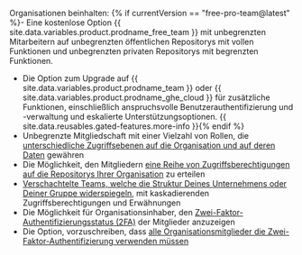 Organisationen beinhalten:
{% if currentVersion == "free-pro-team@latest" %}- Eine kostenlose Option {{ site.data.variables.product.prodname_free_team }} mit unbegrenzten Mitarbeitern auf unbegrenzten öffentlichen Repositorys mit vollen Funktionen und unbegrenzten privaten Repositorys mit begrenzten Funktionen.
- Die Option zum Upgrade auf {{ site.data.variables.product.prodname_team }} oder {{ site.data.variables.product.prodname_ghe_cloud }} für zusätzliche Funktionen, einschließlich anspruchsvolle Benutzerauthentifizierung und -verwaltung und eskalierte Unterstützungsoptionen. {{ site.data.reusables.gated-features.more-info }}{% endif %}
- Unbegrenzte Mitgliedschaft mit einer Vielzahl von Rollen, die [unterschiedliche Zugriffsebenen auf die Organisation und auf deren Daten](/articles/permission-levels-for-an-organization) gewähren
- Die Möglichkeit, den Mitgliedern [eine Reihe von Zugriffsberechtigungen auf die Repositorys Ihrer Organisation](/articles/repository-permission-levels-for-an-organization) zu erteilen
- [Verschachtelte Teams, welche die Struktur Deines Unternehmens oder Deiner Gruppe widerspiegeln](/articles/about-teams), mit kaskadierenden Zugriffsberechtigungen und Erwähnungen
- Die Möglichkeit für Organisationsinhaber, den [Zwei-Faktor-Authentifizierungsstatus (2FA)](/articles/about-two-factor-authentication) der Mitglieder anzuzeigen
- Die Option, vorzuschreiben, dass [alle Organisationsmitglieder die Zwei-Faktor-Authentifizierung verwenden müssen](/articles/requiring-two-factor-authentication-in-your-organization)
